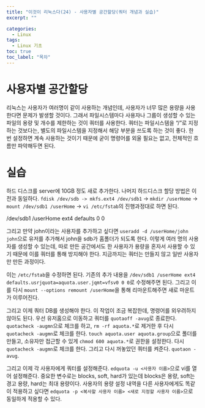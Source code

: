 ```yaml
---
title: "이것이 리눅스다(24) - 사용자별 공간할당(쿼터 개념과 실습)"
excerpt: ""

categories:
  - Linux
tags:
  - Linux 기초
toc: true
toc_label: "목차"
---
```


# 사용자별 공간할당

리눅스는 사용자가 여러명이 같이 사용하는 개념인데, 사용자가 너무 많은 용량을 사용한다면 문제가 발생할 것이다. 그래서 파일시스템마다 사용자나 그룹이 생성할 수 있는 파일의 용량 및 개수를 제한하는 것이 쿼터를 사용한다. 쿼터는 파일시스템을 “/”로 지정하는 것보다는, 별도의 파일시스템을 지정해서 해당 부분을 쓰도록 하는 것이 좋다. 한 번 설정하면 계속 사용하는 것이기 때문에 굳이 명령어를 외울 필요는 없고, 전체적인 흐름만 파악해두면 된다.  

# 실습

하드 디스크를 server에 10GB 정도 새로 추가한다. 나머지 하드디스크 할당 방법은 이전과 동일하다. `fdisk /dev/sdb -> mkfs.ext4 /dev/sdb1` -> `mkdir /userHome` -> `mount /dev/sdb1 /userHome` -> `vi /etc/fstab`의 진행과정대로 하면 된다. 

/dev/sdb1 /userHome ext4 defaults 0 0

그리고 만약 john이라는 사용자를 추가하고 싶다면 `useradd -d /userHome/john john`으로 유저를 추가해서 john을 sdb가 홈폴더가 되도록 한다. 이렇게 여러 명의 사용자를 생성할 수 있는데, 따로 만든 공간에서도 한 사용자가 용량을 혼자서 사용할 수 있기 때문에 이를 쿼터를 통해 방지해야 한다. 지금까지는 쿼터는 만들지 않고 일반 사용자만 만든 과정이다.

이는 `/etc/fstab`을 수정하면 된다. 기존의 추가 내용을 `/dev/sdb1 /userHome ext4 defaults.usrjquota=aquota.user.jqmt=vfsv0 0 0`로 수정해주면 된다. 그리고 이를 다시 `mount --options remount /userHome`을 통해 리마운트해주면 새로 마운트가 이루어진다. 

그리고 이제 쿼터 DB를 생성해야 한다. 이 작업이 조금 복잡한데, 명령어를 외우려하지 않아도 된다. 우선 유저홈으로 이동하고 쿼터를 `quotaoff -avug`로 종료한다. `quotacheck -augmn`으로 체크를 하고, `rm -rf aquota.*`로 제거한 후 다시 `quotacheck -augmn`로 체크를 한다. `touch aquota.user aquota.group`으로 폴더를 만들고, 소유자만 접근할 수 있게 `chmod 600 aquota.*`로 권한을 설정한다. 다시 `quotacheck -augmn`로 체크를 한다. 그리고 다시 꺼놓았던 쿼터를 켜준다. `quotaon -avug`.

그리고 이제 각 사용자에게 쿼터를 설정해준다. `edquota -u <사용자 이름>`으로 vi를 열어 설정해준다. 중요한 변수로는 blocks, soft, hard가 있는데 blocks은 용량, soft는 경고 용량, hard는 최대 용량이다. 사용자의 용량 설정 내역을 다른 사용자에게도 똑같이 적용하고 싶다면 `edquota -p <복사할 사용자 이름> <새로 지정할 사용자 이름>`으로 동일하게 적용할 수 있다.